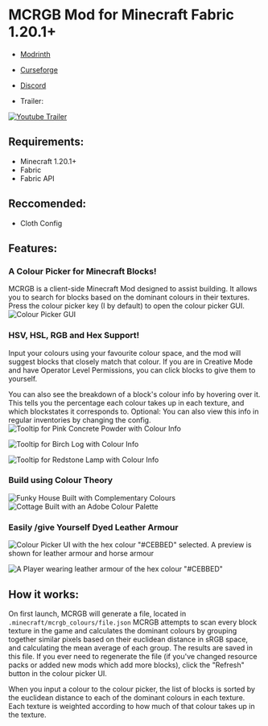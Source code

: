 # MCRGB Mod for Minecraft Fabric 1.20.1+

- [Modrinth](https://modrinth.com/mod/mcrgb)

- [Curseforge](https://legacy.curseforge.com/minecraft/mc-mods/mcrgb-a-colour-picker-for-minecraft-blocks)

- [Discord](https://discord.gg/883ybFjSEf)

- Trailer:

[![Youtube Trailer](https://github.com/bacco-bacco/MCRGB/assets/22712685/83dd58c1-7452-449e-bb7d-36e930dd1182)](https://www.youtube.com/watch?v=MNBBPMVZp5g)

## Requirements:
- Minecraft 1.20.1+
- Fabric
- Fabric API
## Reccomended: 
- Cloth Config

## Features:
### A Colour Picker for Minecraft Blocks!
MCRGB is a client-side Minecraft Mod designed to assist building. It allows you to search for blocks based on the dominant colours in their textures. 
Press the colour picker key (I by default) to open the colour picker GUI.
![Colour Picker GUI](https://github.com/bacco-bacco/MCRGB/assets/22712685/2cb6bf2f-5c4c-4ee9-865a-78af099a416c)

### HSV, HSL, RGB and Hex Support!
Input your colours using your favourite colour space, and the mod will suggest blocks that closely match that colour.
If you are in Creative Mode and have Operator Level Permissions, you can click blocks to give them to yourself. 

You can also see the breakdown of a block's colour info by hovering over it. This tells you the percentage each colour takes up in each texture, and which blockstates it corresponds to.
Optional: You can also view this info in regular inventories by changing the config.
![Tooltip for Pink Concrete Powder with Colour Info](https://github.com/bacco-bacco/MCRGB/assets/22712685/1faa3ce7-027a-4a42-99b8-eead07c98fba)

![Tooltip for Birch Log with Colour Info](https://github.com/bacco-bacco/MCRGB/assets/22712685/6cb37ba7-db54-4b4e-8a6c-2755b333b98b)

![Tooltip for Redstone Lamp with Colour Info](https://github.com/bacco-bacco/MCRGB/assets/22712685/c4dcae23-e560-4606-b493-83e4201acb11)

### Build using Colour Theory
![Funky House Built with Complementary Colours](https://github.com/bacco-bacco/MCRGB/assets/22712685/82634e97-aad7-4a53-b664-1bb6d5ccfa24)
![Cottage Built with an Adobe Colour Palette](https://github.com/bacco-bacco/MCRGB/assets/22712685/419a3c95-0197-4b8d-a014-37a91d647b4f)


### Easily /give Yourself Dyed Leather Armour

![Colour Picker UI with the hex colour "#CEBBED" selected. A preview is shown for leather armour and horse armour](https://github.com/bacco-bacco/MCRGB/assets/22712685/67c68653-350b-4aa7-8da0-779bf8f06ee0)

![A Player wearing leather armour of the hex colour "#CEBBED"](https://github.com/bacco-bacco/MCRGB/assets/22712685/b79150e5-5ec7-4820-9935-21795273d3ae)


## How it works:

On first launch, MCRGB will generate a file, located in `.minecraft/mcrgb_colours/file.json`
MCRGB attempts to scan every block texture in the game and calculates the dominant colours by grouping together similar pixels based on their euclidean distance in sRGB space, and calculating the mean average of each group. The results are saved in this file. If you ever need to regenerate the file (if you've changed resource packs or added new mods which add more blocks), click the "Refresh" button in the colour picker UI.

When you input a colour to the colour picker, the list of blocks is sorted by the euclidean distance to each of the dominant colours in each texture. Each texture is weighted according to how much of that colour takes up in the texture. 
